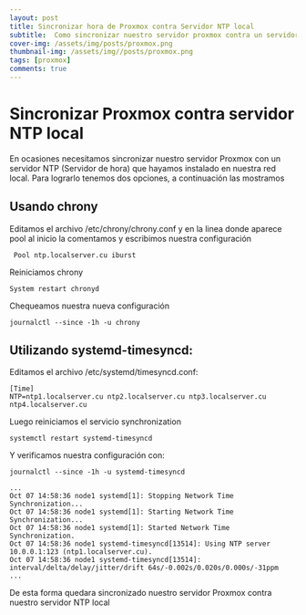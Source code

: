 ```yaml
---
layout: post
title: Sincronizar hora de Proxmox contra Servidor NTP local
subtitle:  Como sincronizar nuestro servidor proxmox contra un servidor ntp local
cover-img: /assets/img/posts/proxmox.png
thumbnail-img: /assets/img//posts/proxmox.png
tags: [proxmox]
comments: true
---
```


# Sincronizar Proxmox contra servidor NTP local
En ocasiones necesitamos sincronizar nuestro servidor Proxmox con un servidor NTP (Servidor de hora) que hayamos instalado en nuestra red local. Para lograrlo tenemos dos opciones, a continuación las mostramos
## Usando chrony
Editamos el archivo /etc/chrony/chrony.conf y en la linea donde aparece pool al inicio la comentamos y escribimos nuestra configuración
```
 Pool ntp.localserver.cu iburst
```
Reiniciamos chrony
```
System restart chronyd
```
Chequeamos nuestra nueva configuración
```
journalctl --since -1h -u chrony
```
## Utilizando systemd-timesyncd:
Editamos el archivo /etc/systemd/timesyncd.conf:
```
[Time]
NTP=ntp1.localserver.cu ntp2.localserver.cu ntp3.localserver.cu ntp4.localserver.cu
```
Luego reiniciamos el servicio synchronization
```
systemctl restart systemd-timesyncd
```
Y verificamos nuestra configuración con:
```
journalctl --since -1h -u systemd-timesyncd

...
Oct 07 14:58:36 node1 systemd[1]: Stopping Network Time Synchronization...
Oct 07 14:58:36 node1 systemd[1]: Starting Network Time Synchronization...
Oct 07 14:58:36 node1 systemd[1]: Started Network Time Synchronization.
Oct 07 14:58:36 node1 systemd-timesyncd[13514]: Using NTP server 10.0.0.1:123 (ntp1.localserver.cu).
Oct 07 14:58:36 node1 systemd-timesyncd[13514]: interval/delta/delay/jitter/drift 64s/-0.002s/0.020s/0.000s/-31ppm
...
```
De esta forma quedara sincronizado nuestro servidor Proxmox contra nuestro servidor NTP local